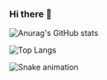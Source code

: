 ### Hi there 👋


![Anurag's GitHub stats](https://github-readme-stats.vercel.app/api?username=EnrisKumi&count_private=true&theme=radical)






![Top Langs](https://github-readme-stats.vercel.app/api/top-langs/?username=EnrisKumi&count_private=true&theme=radical)


![Snake animation](https://github.com/{{your_username}}/{{your_username}}/blob/output/github-contribution-grid-snake.svg)

